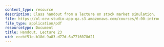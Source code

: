 ```yaml
---
content_type: resource
description: Class handout from a lecture on stock market simulation.
file: https://ol-ocw-studio-app-qa.s3.amazonaws.com/courses/6-00-introduction-to-computer-science-and-programming-fall-2008/ecebf51eb18d9a83d77d6a7716078d21_lec23.pdf
file_type: application/pdf
resourcetype: Document
title: Handout, Lecture 23
uid: ecebf51e-b18d-9a83-d77d-6a7716078d21
---
```

